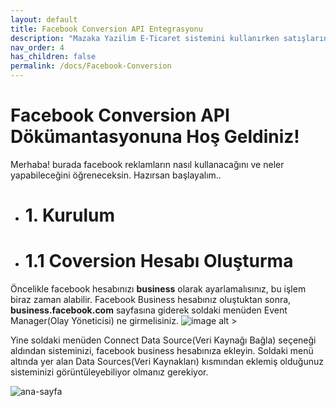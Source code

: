 ```yaml
---
layout: default
title: Facebook Conversion API Entegrasyonu
description: "Mazaka Yazilim E-Ticaret sistemini kullanırken satışlarınızı ve ürün fiyatları üzerindeki hakimiyetinizi arttırmanız kullanabileceğiniz bir platform olan facebook business ile bağlantı kurulması ve reklam sisteminin yönetilmesi için gerekli dökümanlar."
nav_order: 4
has_children: false
permalink: /docs/Facebook-Conversion
---
```


# Facebook Conversion API Dökümantasyonuna Hoş Geldiniz!

Merhaba! burada facebook reklamların nasıl kullanacağını ve neler yapabileceğini öğreneceksin. Hazırsan başlayalım..

+ # 1. Kurulum

+ # 1.1 Coversion Hesabı Oluşturma
Öncelikle facebook hesabınızı **business** olarak ayarlamalısınız, bu işlem biraz zaman alabilir. Facebook Business hesabınız oluştuktan sonra, **business.facebook.com** sayfasına giderek soldaki menüden Event Manager(Olay Yöneticisi) ne girmelisiniz.
![image alt >](https://user-images.githubusercontent.com/63093864/176864198-910d15cd-7849-4aa2-b683-f156c08a033c.png)



Yine soldaki menüden Connect Data Source(Veri Kaynağı Bağla) seçeneği aldından sisteminizi, facebook business hesabınıza ekleyin. Soldaki menü altında yer alan Data Sources(Veri Kaynakları) kısmından eklemiş olduğunuz sisteminizi görüntüleyebiliyor olmanız gerekiyor.

![ana-sayfa](https://user-images.githubusercontent.com/63093864/176863522-70053463-15b4-440d-b696-b4c5f585141e.png)



 
